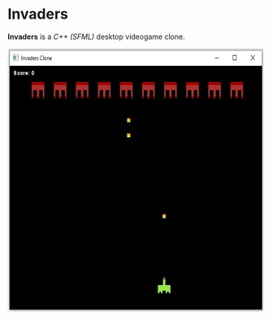 # Invaders

**Invaders** is a *C++ (SFML)* desktop videogame clone.

<img src="https://github.com/plainoldprogrammer/invaders/blob/master/screenshots/screenshot-main-window.jpg" width="649" height="519">
